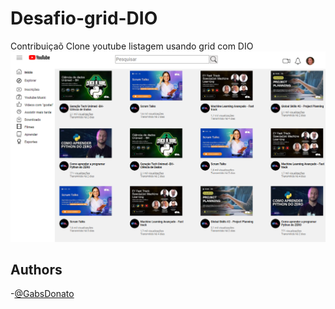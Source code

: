 # Desafio-grid-DIO

Contribuiçaõ Clone youtube listagem usando grid com DIO
<img src="./assets/img/screencapture-gabsdonato-github-io-Desafio-grid-DIO-2024-08-04-14_59_26.png">

## Authors

-[@GabsDonato][def]

[def]: https://www.github.com/GabsDonato